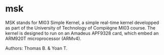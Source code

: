msk
===

MSK stands for MI03 Simple Kernel, a simple real-time kernel developped as part of the University of Technology of Compiègne MI03 course. The kernel is designed to run on an Amadeus APF9328 card, which embed an ARM920T microprocessor (ARMv4).

Authors: Thomas B. & Yoan T.
